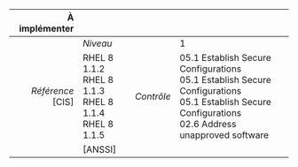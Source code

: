
|           À implémenter    |    |    |    |
|----------------:|:---|---:|:---|
|                 |*Niveau*|| 1 |
|*Référence* [CIS]| RHEL 8 1.1.2<br>RHEL 8 1.1.3<br>RHEL 8 1.1.4<br>RHEL 8 1.1.5 |*Contrôle*| 05.1 Establish Secure Configurations<br>05.1 Establish Secure Configurations<br>05.1 Establish Secure Configurations<br>02.6 Address unapproved software |
|                 |[ANSSI] ||  |

